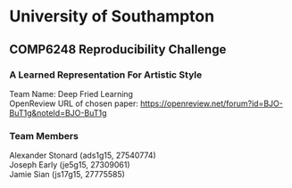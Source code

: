 # University of Southampton
## COMP6248 Reproducibility Challenge
### A Learned Representation For Artistic Style
Team Name: Deep Fried Learning\
OpenReview URL of chosen paper: https://openreview.net/forum?id=BJO-BuT1g&noteId=BJO-BuT1g

### Team Members
Alexander Stonard (ads1g15, 27540774)\
Joseph Early (je5g15, 27309061)\
Jamie Sian (js17g15, 27775585)
